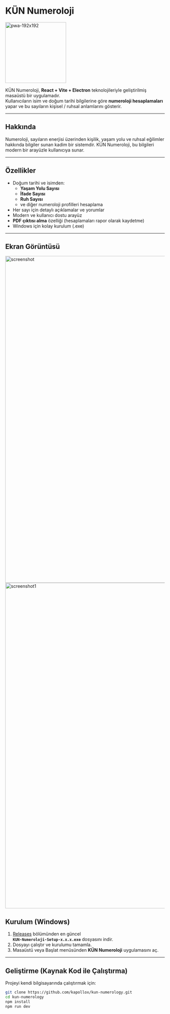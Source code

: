 #  KÜN Numeroloji
<img width="192" height="192" alt="pwa-192x192" src="https://github.com/user-attachments/assets/efa1820d-a3a6-41d5-8582-5ffad73bc67e" />

KÜN Numeroloji, **React + Vite + Electron** teknolojileriyle geliştirilmiş masaüstü bir uygulamadır.  
Kullanıcıların isim ve doğum tarihi bilgilerine göre **numeroloji hesaplamaları** yapar ve bu sayıların kişisel / ruhsal anlamlarını gösterir.

---
##  Hakkında
Numeroloji, sayıların enerjisi üzerinden kişilik, yaşam yolu ve ruhsal eğilimler hakkında bilgiler sunan kadim bir sistemdir.
KÜN Numeroloji, bu bilgileri modern bir arayüzle kullanıcıya sunar.

---

##  Özellikler
- Doğum tarihi ve isimden:
  - **Yaşam Yolu Sayısı**
  - **İfade Sayısı**
  - **Ruh Sayısı**
  - ve diğer numeroloji profilleri hesaplama
- Her sayı için detaylı açıklamalar ve yorumlar
- Modern ve kullanıcı dostu arayüz
- **PDF çıktısı alma** özelliği (hesaplamaları rapor olarak kaydetme)
- Windows için kolay kurulum (.exe)

---

## Ekran Görüntüsü
<img width="1918" height="1032" alt="screenshot" src="https://github.com/user-attachments/assets/41e2fc44-c60c-4a17-8bf3-a7d75c02720d" />
<img width="1917" height="1028" alt="screenshot1" src="https://github.com/user-attachments/assets/b5d6bfed-b25f-4d79-8147-0cae68ce927b" />



## Kurulum (Windows)
1. [Releases](https://github.com/kapollox/kun-numerology/releases) bölümünden en güncel  
   **`KUN-Numeroloji-Setup-x.x.x.exe`** dosyasını indir.  
2. Dosyayı çalıştır ve kurulumu tamamla.  
3. Masaüstü veya Başlat menüsünden **KÜN Numeroloji** uygulamasını aç.

---

##  Geliştirme (Kaynak Kod ile Çalıştırma)
Projeyi kendi bilgisayarında çalıştırmak için:

```bash
git clone https://github.com/kapollox/kun-numerology.git
cd kun-numerology
npm install
npm run dev
